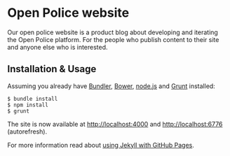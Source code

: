 # Open Police website
Our open police website is a product blog about developing and iterating the Open Police platform. For the people who publish content to their site and anyone else who is interested.

## Installation & Usage
Assuming you already have [Bundler](http://bundler.io/), [Bower](http://bower.io/), [node.js](http://nodejs.org/) and [Grunt](http://gruntjs.com/) installed:

    $ bundle install
    $ npm install
    $ grunt

The site is now available at [http://localhost:4000](http://localhost:4000) and [http://localhost:6776](http://localhost:6776) (autorefresh).

For more information read about [using Jekyll with GitHub Pages](https://help.github.com/articles/using-jekyll-with-pages).
